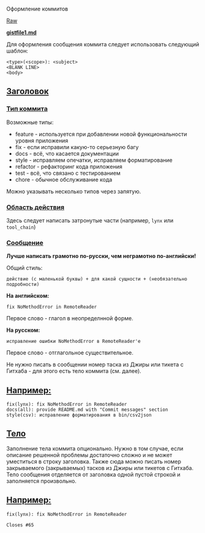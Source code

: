 Оформление коммитов

[Raw](https://gist.github.com/bibendi/7941823/raw/3a704d510249ff86ac0e795f0b6647f8c930c62f/gistfile1.md)

[**gistfile1.md**](https://gist.github.com/bibendi/7941823#file-gistfile1-md)

Для оформления сообщения коммита следует использовать следующий шаблон:

```
<type>(<scope>): <subject>
<BLANK LINE>
<body>
```

## [Заголовок](https://gist.github.com/bibendi/7941823#заголовок)

### [Тип коммита](https://gist.github.com/bibendi/7941823#тип-коммита)

Возможные типы:

-   feature - используется при добавлении новой функциональности уровня приложения
-   fix - если исправили какую-то серьезную багу
-   docs - всё, что касается документации
-   style - исправляем опечатки, исправляем форматирование
-   refactor - рефакторинг кода приложения
-   test - всё, что связано с тестированием
-   chore - обычное обслуживание кода

Можно указывать несколько типов через запятую.

### [Область действия](https://gist.github.com/bibendi/7941823#область-действия)

Здесь следует написать затронутые части (например, `lynx` или `tool_chain`)

### [Сообщение](https://gist.github.com/bibendi/7941823#сообщение)

**Лучше написать грамотно по-русски, чем неграмотно по-английски!**

Общий стиль:

```
действие (с маленькой буквы) + для какой сущности + (необязательно подробности)
```

**На английском:**

```
fix NoMethodError in RemoteReader
```

Первое слово - глагол в неопределнной форме.

**На русском:**

```
исправление ошибки NoMethodError в RemoteReader'е
```

Первое слово - отглагольное существительное.

Не нужно писать в сообщении номер таска из Джиры или тикета с Гитхаба - для этого есть тело коммита (см. далее).

## [Например:](https://gist.github.com/bibendi/7941823#например)

```
fix(lynx): fix NoMethodError in RemoteReader
docs(all): provide README.md with "Commit messages" section
style(csv): исправление форматирования в bin/csv2json
```

## [Тело](https://gist.github.com/bibendi/7941823#тело)

Заполнение тела коммита опционально. Нужно в том случае, если описание решенной проблемы достаточно сложно и не может уместиться в строку заголовка. Также сюда можно писать номер закрываемого (закрываемых) тасков из Джиры или тикетов с Гитхаба. Тело сообщения отделяется от заголовка одной пустой строкой и заполняется произвольно.

## [Например:](https://gist.github.com/bibendi/7941823#например-1)

```
fix(lynx): fix NoMethodError in RemoteReader

Closes #65
```
